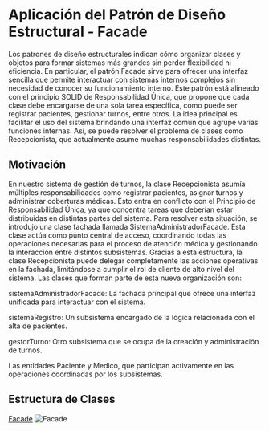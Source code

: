 
# Aplicación del Patrón de Diseño Estructural - Facade
Los patrones de diseño estructurales indican cómo organizar clases y objetos para formar sistemas más grandes sin perder flexibilidad ni eficiencia. 
En particular, el patrón Facade sirve para ofrecer una interfaz sencilla que permite interactuar con sistemas internos complejos sin necesidad de conocer su funcionamiento interno.
Este patrón está alineado con el principio SOLID de Responsabilidad Única, que propone que cada clase debe encargarse de una sola tarea específica, como puede ser registrar pacientes, gestionar turnos, entre otros.
La idea principal es facilitar el uso del sistema brindando una interfaz común que agrupe varias funciones internas.
Así, se puede resolver el problema de clases como Recepcionista, que actualmente asume muchas responsabilidades distintas.

## Motivación
En nuestro sistema de gestión de turnos, la clase Recepcionista asumía múltiples responsabilidades como registrar pacientes, asignar turnos y administrar coberturas médicas. Esto entra en conflicto con el Principio de Responsabilidad Única, ya que concentra tareas que deberían estar distribuidas en distintas partes del sistema.
Para resolver esta situación, se introdujo una clase fachada llamada SistemaAdministradorFacade. Esta clase actúa como punto central de acceso, coordinando todas las operaciones necesarias para el proceso de atención médica y gestionando la interacción entre distintos subsistemas.
Gracias a esta estructura, la clase Recepcionista puede delegar completamente las acciones operativas en la fachada, limitándose a cumplir el rol de cliente de alto nivel del sistema.
Las clases que forman parte de esta nueva organización son:


sistemaAdministradorFacade: La fachada principal que ofrece una interfaz unificada para interactuar con el sistema.

sistemaRegistro: Un subsistema encargado de la lógica relacionada con el alta de pacientes.

gestorTurno: Otro subsistema que se ocupa de la creación y administración de turnos.

Las entidades Paciente y Medico, que participan activamente en las operaciones coordinadas por los subsistemas.

## Estructura de Clases

[Facade](https://drive.google.com/file/d/1aJ_drdXnkwp1rrJWLr4bojBkBIE-n2AJ/view?usp=sharing)
![Facade](https://github.com/user-attachments/assets/8aa5ff3f-0b58-4d42-836c-b6557967f633)
